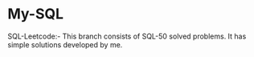 # My-SQL

SQL-Leetcode:-
This branch consists of SQL-50 solved problems. It has simple solutions developed by me.
